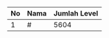 | No | Nama            | Jumlah Level |
|----|-----------------|--------------|
| 1  | #    |    5604        |
